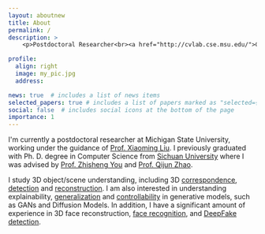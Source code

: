 ```yaml
---
layout: aboutnew
title: About
permalink: /
description: >
    <p>Postdoctoral Researcher<br><a href="http://cvlab.cse.msu.edu/">Computer Vision Lab</a>, Department of Computer Science and Engineering<br>Michigan State University, East Lansing<br>Office: Room 3315, Engineering Building, MSU</p>

profile:
  align: right
  image: my_pic.jpg
  address: 

news: true  # includes a list of news items
selected_papers: true # includes a list of papers marked as "selected={true}"
social: false  # includes social icons at the bottom of the page
importance: 1
---
```


I'm currently a postdoctoral researcher at Michigan State University, working under the guidance of <a href="http://www.cse.msu.edu/~liuxm/index2.html">Prof. Xiaoming Liu</a>. I previously graduated with Ph. D. degree in Computer Science from <a href="https://en.scu.edu.cn/">Sichuan University</a> where I was advised by <a href="https://ieeexplore.ieee.org/author/37325735600">Prof. Zhisheng You</a> and <a href="http://scubrl.org/qjzhao">Prof. Qijun Zhao</a>.

I study 3D object/scene understanding, including 3D <a href="http://cvlab.cse.msu.edu/project-implicit-dense-correspondence.html">correspondence</a>, <a href="http://cvlab.cse.msu.edu/project-mdr.html">detection</a> and <a href="http://cvlab.cse.msu.edu/project-fully3dobject.html">reconstruction</a>. I am also interested in understanding explainability, <a href="http://cvlab.cse.msu.edu/project-gansvr.html">generalization</a> and <a href="http://cvlab.cse.msu.edu/project-cfsm.html">controllability</a> in generative models, such as GANs and Diffusion Models. In addition, I have a significant amount of experience in 3D face reconstruction, <a href="http://cvlab.cse.msu.edu/project-caface.html">face recognition</a>, and <a href="http://cvlab.cse.msu.edu/project-ffd.html">DeepFake detection</a>.

<!--- <font color="blue"> <b>Announcement:</b> I am on job market for faculty positions!</font>--> 

